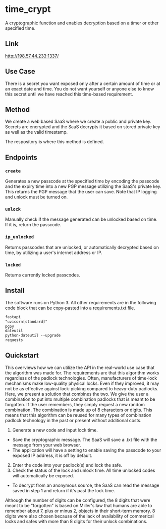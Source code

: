 # time_crypt
A cryptographic function and enables decryption based on a timer or other specified time.

## Link

http://198.57.44.233:1337/

## Use Case
There is a secret you want exposed only after a certain amount of time or at an exact date and time. You do not want yourself or anyone else to know this secret until we have reached this time-based requirement.

## Method
We create a web based SaaS where we create a public and private key. Secrets are encrypted and the SaaS decrypts it based on stored private key as well as the valid timestamp.

The respository is where this method is defined.

## Endpoints

### `create`
Generates a new passcode at the specified time by encoding the passcode and the expiry time into a new PGP message utilizing the SaaS's private key. This returns the PGP message that the user can save. Note that IP logging and unlock must be turned on.

### `unlock`
Manually check if the message generated can be unlocked based on time. If it is, return the passcode.

### `ip_unlocked`
Returns passcodes that are unlocked, or automatically decrypted based on time, by utilizing a user's internet address or IP.

### `locked`
Returns currently locked passcodes.

## Install
The software runs on Python 3. All other requirements are in the following code block that can be copy-pasted into a requirements.txt file.

```requirements.txt
fastapi
"uvicorn[standard]"
pgpy
dateutil
python-dateutil --upgrade
requests
```


## Quickstart

This overviews how we can utilize the API in the real-world use case that the algorithm was made for. The requirements are that this algorithm works regardless of the padlock technologies. Often, manufacturers of time-lock mechanisms make low-quality physical locks. Even if they improved, it may not be as effective against lock-picking compared to heavy-duty padlocks. Here, we present a solution that combines the two. We give the user a combination to put into multiple combination padlocks that is meant to be forgotten. If the user remembers, they simply request a new random combination. The combination is made up of 8 characters or digits. This means that this algorithm can be reused for many types of combination padlock technology in the past or present without additional costs.

1. Generate a new code and input lock time. 
  - Save the cryptographic message. The SaaS will save a .txt file with the message from your web browser.
  - The application will have a setting to enable saving the passcode to your exposed IP address, it is off by default.
2. Enter the code into your padlock(s) and lock the safe.
3. Check the status of the lock and unlock time. All time unlocked codes will automatically be exposed.
  - To decrypt from an anonymous source, the SaaS can read the message saved in step 1 and return if it's past the lock time.

Although the number of digits can be configured, the 8 digits that were meant to be "forgotten" is based on Miller's law that humans are able to remember about 7, plus or minus 2, objects in their short-term memory. 8 digits were also chosen because of the lack of availability of commerical locks and safes with more than 8 digits for their unlock combinations. 
